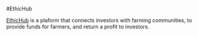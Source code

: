 #EthicHub

[EthicHub](https://www.ethichub.com/) is a plaform that connects investors with farming communities, to  provide funds for 
farmers, and return a profit to investors. 
